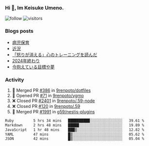 ### Hi 👋, Im Keisuke Umeno.

<!--
**9renpoto/9renpoto** is a ✨ _special_ ✨ repository because its `README.md` (this file) appears on your GitHub profile.

Here are some ideas to get you started:

- 🔭 I’m currently working on ...
- 🌱 I’m currently learning ...
- 👯 I’m looking to collaborate on ...
- 🤔 I’m looking for help with ...
- 💬 Ask me about ...
- 📫 How to reach me: ...
- 😄 Pronouns: ...
- ⚡ Fun fact: ...
-->

![follow](https://img.shields.io/github/followers/9renpoto?label=Follow&style=social)
![visitors](https://komarev.com/ghpvc/?username=9renpoto&label=Profile%20views&color=0e75b6&style=flat)

### Blogs posts

<!-- BLOG-POST-LIST:START -->
- [病児保育](https://9renpoto.win/entry/2025/09/25/childcare_for_sick_children)
- [近況](https://9renpoto.win/entry/2025/04/05/current_status)
- [「怒りが消える」心のトレーニングを読んだ](https://9renpoto.win/entry/2025/02/01/anger-management)
- [2024年終わり](https://9renpoto.win/entry/2024/12/31/2024-end)
- [今抱えている目標や夢](https://9renpoto.win/entry/2024/12/02/objective)
<!-- BLOG-POST-LIST:END -->

### Activity

<!--START_SECTION:activity-->
1. 🎉 Merged PR [#386](https://github.com/9renpoto/dotfiles/pull/386) in [9renpoto/dotfiles](https://github.com/9renpoto/dotfiles)
2. 💪 Opened PR [#71](https://github.com/9renpoto/vgmo/pull/71) in [9renpoto/vgmo](https://github.com/9renpoto/vgmo)
3. ❌ Closed PR [#2401](https://github.com/9renpoto/.59-node/pull/2401) in [9renpoto/.59-node](https://github.com/9renpoto/.59-node)
4. ❌ Closed PR [#120](https://github.com/9renpoto/.59/pull/120) in [9renpoto/.59](https://github.com/9renpoto/.59)
5. 🎉 Merged PR [#1991](https://github.com/g59/nestjs-plugins/pull/1991) in [g59/nestjs-plugins](https://github.com/g59/nestjs-plugins)
<!--END_SECTION:activity-->

<!--START_SECTION:waka-->

```txt
Ruby         5 hrs 34 mins   ██████████░░░░░░░░░░░░░░░   39.61 %
Markdown     2 hrs 48 mins   █████░░░░░░░░░░░░░░░░░░░░   19.89 %
JavaScript   1 hr 48 mins    ███▒░░░░░░░░░░░░░░░░░░░░░   12.82 %
YAML         47 mins         █▒░░░░░░░░░░░░░░░░░░░░░░░   05.62 %
JSON         42 mins         █▒░░░░░░░░░░░░░░░░░░░░░░░   05.04 %
```

<!--END_SECTION:waka-->
